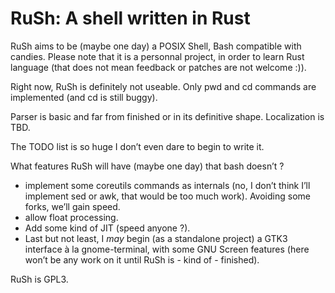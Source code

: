 # RuSh: A shell written in Rust

RuSh aims to be (maybe one day) a POSIX Shell, Bash compatible with candies.
Please note that it is a personnal project, in order to learn Rust language (that does not mean feedback or patches are not welcome :)).

Right now, RuSh is definitely not useable. Only pwd and cd commands are implemented (and cd is still buggy).

Parser is basic and far from finished or in its definitive shape. Localization is TBD.

The TODO list is so huge I don’t even dare to begin to write it.

What features RuSh will have (maybe one day) that bash doesn’t ?
- implement some coreutils commands as internals (no, I don’t think I’ll implement sed or awk, that would be too much work). Avoiding some forks, we’ll gain speed.
- allow float processing.
- Add some kind of JIT (speed anyone ?).
- Last but not least, I *may* begin (as a standalone project) a GTK3 interface à la gnome-terminal, with some GNU Screen features (here won’t be any work on it until RuSh is - kind of - finished).

RuSh is GPL3.
